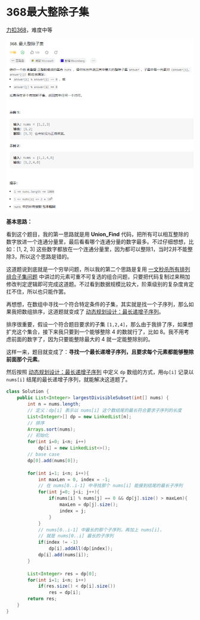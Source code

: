 # 368最大整除子集

[力扣368](https://leetcode.cn/problems/largest-divisible-subset/description/?show=1)，难度中等

![image-20230728204952871](https://raw.githubusercontent.com/lqyspace/mypic/master/PicBed/202307282049936.png)



**基本思路：**

看到这个题目，我的第一思路就是用 **Union_Find** 代码，把所有可以相互整除的数字放进一个连通分量里，最后看看哪个连通分量的数字最多。不过仔细想想，比如：[1, 2, 3] 这些数字都放在一个连通分量里，因为都可以整除1，当时2并不能整除3，所以这个思路是错的。

这道题说到底就是一个穷举问题，所以我的第二个思路是复用 [一文秒杀所有排列组合子集问题](https://labuladong.github.io/article/fname.html?fname=子集排列组合) 中讲过的元素可重不可复选的组合问题，只要把代码复制过来稍加修改判定逻辑即可完成这道题。不过看到数据规模比较大，阶乘级别的复杂度肯定扛不住，所以也只能作罢。

再想想，在数组中寻找一个符合特定条件的子集，其实就是找一个子序列，那么如果我把数组排序，这道题就变成了 [动态规划设计：最长递增子序列](https://labuladong.github.io/article/fname.html?fname=动态规划设计：最长递增子序列)。

排序很重要，假设一个符合题目要求的子集 `[1,2,4]`，那么由于我排了序，如果想扩充这个集合，接下来我只要到一个能够整除 4 的数就行了，比如 8。我不用考虑前面的数字了，因为只要能整除最大的 4 就一定能整除别的。

这样一来，题目就变成了：**寻找一个最长递增子序列，且要求每个元素都能够整除前面那个元素**。

然后按照 [动态规划设计：最长递增子序列](https://labuladong.github.io/article/fname.html?fname=动态规划设计：最长递增子序列) 中定义 `dp` 数组的方式，用`dp[i]` 记录以 `nums[i]` 结尾的最长递增子序列，就能解决这道题了。

```java
class Solution {
    public List<Integer> largestDivisibleSubset(int[] nums) {
        int n = nums.length;
        // 定义：dp[i] 表示以 nums[i] 这个数结尾的最长符合要求子序列的长度
        List<Integer>[] dp = new LinkedList[n];
        // 排序
        Arrays.sort(nums);
        // 初始化
        for(int i=0; i<n; i++)
            dp[i] = new LinkedList<>();
        // base case
        dp[0].add(nums[0]);

        for(int i=1; i<n; i++){
            int maxLen = 0, index = -1;
            // 在 nums[0..i-1] 中寻找那个 nums[i] 能接到结尾的最长子序列
            for(int j=0; j<i; j++){
                if(nums[i] % nums[j] == 0 && dp[j].size() > maxLen){
                    maxLen = dp[j].size();
                    index = j;
                }
            }
            // nums[0..i-1] 中最长的那个子序列，再加上 nums[i]，
            // 就是 nums[0..i] 最长的子序列
            if(index != -1)
                dp[i].addAll(dp[index]);
            dp[i].add(nums[i]);
        }
        
        List<Integer> res = dp[0];
        for(int i=1; i<n; i++)
            if(res.size() < dp[i].size())
                res = dp[i];
        return res;
    }
}
```

